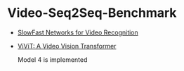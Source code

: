 # Video-Seq2Seq-Benchmark

- [SlowFast Networks for Video Recognition](https://arxiv.org/abs/1812.03982)
- [ViViT: A Video Vision Transformer](https://arxiv.org/abs/2103.15691)  

    Model 4 is implemented
